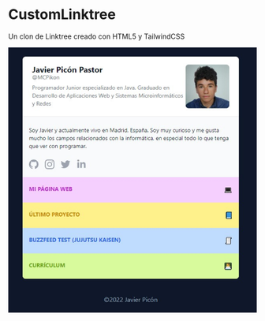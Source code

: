 # CustomLinktree

Un clon de Linktree creado con HTML5 y TailwindCSS

![CustomLinktree](assets/website-screenshot.jpg)
